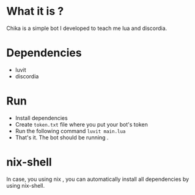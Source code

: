 # What it is ?
Chika is a simple bot I developed to teach me lua and discordia.
# Dependencies 
- luvit
- discordia
# Run
- Install dependencies 
- Create `token.txt` file where you put your bot's token
- Run the following command `luvit main.lua` 
- That's it. The bot should be running .
# nix-shell 
In case, you using nix , you can automatically install all dependencies by using nix-shell. 
